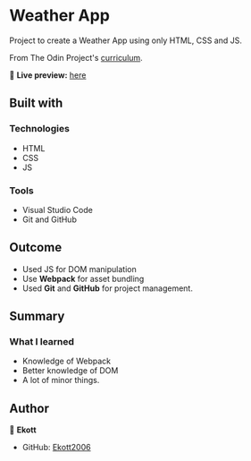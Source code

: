# Weather App

Project to create a Weather App using only HTML, CSS and JS.

From The Odin Project's [curriculum](https://www.theodinproject.com/lessons/javascript-weather-app).

🔗 **Live preview:** [here](https://ekott2006.github.io/odin-js-weather-app)

## Built with

### Technologies

- HTML
- CSS
- JS

### Tools

- Visual Studio Code
- Git and GitHub

## Outcome

- Used JS for DOM manipulation
- Use **Webpack** for asset bundling
- Used **Git** and **GitHub** for project management.

## Summary

### What I learned

- Knowledge of Webpack
- Better knowledge of DOM
- A lot of minor things.

## Author

👤 **Ekott**

- GitHub: [Ekott2006](https://github.com/Ekott2006)
